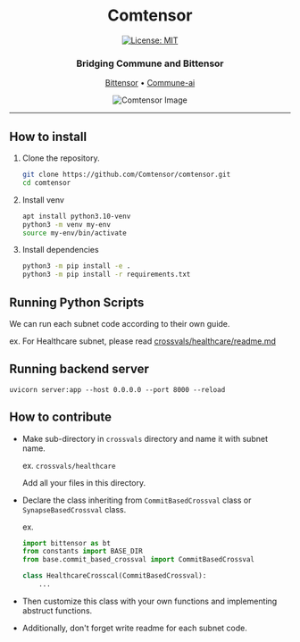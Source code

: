 <div align="center">

# **Comtensor** <!-- omit in toc -->
[![License: MIT](https://img.shields.io/badge/License-MIT-yellow.svg)](https://opensource.org/licenses/MIT) 



### Bridging Commune and Bittensor <!-- omit in toc -->

[Bittensor](https://discord.gg/bittensor) • [Commune-ai](https://www.communeai.org/)

![Comtensor Image](docs/images/comtensor-2.png)


</div>


----------
## How to install

1. Clone the repository.

    ```bash
    git clone https://github.com/Comtensor/comtensor.git
    cd comtensor
    ```

2. Install venv

    ```bash
    apt install python3.10-venv
    python3 -m venv my-env
    source my-env/bin/activate
    ```

3. Install dependencies

    ```bash
    python3 -m pip install -e .
    python3 -m pip install -r requirements.txt
    ```

## Running Python Scripts

We can run each subnet code according to their own guide.

ex. For Healthcare subnet, please read [crossvals/healthcare/readme.md](./crossvals/healthcare/readme.md)

## Running backend server

```uvicorn server:app --host 0.0.0.0 --port 8000 --reload```

## How to contribute

- Make sub-directory in `crossvals` directory and name it with subnet name.

    ex. `crossvals/healthcare`

    Add all your files in this directory.
- Declare the class inheriting from `CommitBasedCrossval` class or `SynapseBasedCrossval` class.

    ex. 

    ```python
    import bittensor as bt
    from constants import BASE_DIR
    from base.commit_based_crossval import CommitBasedCrossval

    class HealthcareCrosscal(CommitBasedCrossval):
        ...
- Then customize this class with your own functions and implementing abstruct functions.

- Additionally, don't forget write readme for each subnet code.

